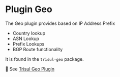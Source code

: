 # Plugin Geo

The Geo plugin provides based on IP Address Prefix

- Country lookup
- ASN Lookup
- Prefix Lookups
- BGP Route functionality 

It is found in the `trisul-geo` package.


:memo: See [Trisul Geo Plugin](/docs/ref/plugin-config/geoasn)

